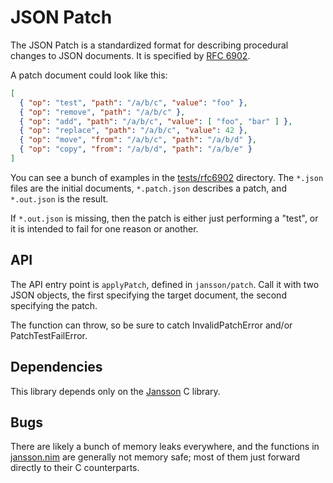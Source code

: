 # JSON Patch

The JSON Patch is a standardized format for describing procedural changes
to JSON documents. It is specified by [RFC 6902](https://www.rfc-editor.org/rfc/rfc6902).

A patch document could look like this:

```json
[
  { "op": "test", "path": "/a/b/c", "value": "foo" },
  { "op": "remove", "path": "/a/b/c" },
  { "op": "add", "path": "/a/b/c", "value": [ "foo", "bar" ] },
  { "op": "replace", "path": "/a/b/c", "value": 42 },
  { "op": "move", "from": "/a/b/c", "path": "/a/b/d" },
  { "op": "copy", "from": "/a/b/d", "path": "/a/b/e" }
]
```

You can see a bunch of examples in the [tests/rfc6902](tests/rfc6902) directory.
The `*.json` files are the initial documents, `*.patch.json` describes a patch,
and `*.out.json` is the result.

If `*.out.json` is missing, then the patch is either just performing a "test",
or it is intended to fail for one reason or another.

## API

The API entry point is `applyPatch`, defined in `jansson/patch`. Call it with two JSON objects,
the first specifying the target document, the second specifying the patch.

The function can throw, so be sure to catch InvalidPatchError and/or PatchTestFailError.

## Dependencies

This library depends only on the [Jansson](https://github.com/akheron/jansson) C library.

## Bugs

There are likely a bunch of memory leaks everywhere, and the functions in [jansson.nim](src/jansson.nim)
are generally not memory safe; most of them just forward directly to their C counterparts.
